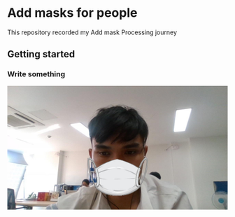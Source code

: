 
# Add masks for people 
This repository recorded my Add mask Processing journey
## Getting started

### Write something

<img src="result/quocasti.jpg">